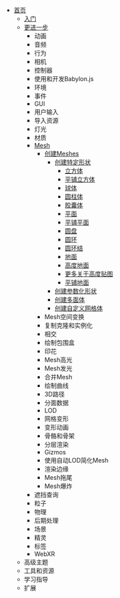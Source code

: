 * [首页](../../../../)
    * [入门](../../../../入门/)
    * [更进一步](../../../)
        * 动画
        * 音频
        * 行为
        * 相机
        * 控制器
        * 使用和开发Babylon.js
        * 环境
        * 事件
        * GUI
        * 用户输入
        * 导入资源
        * 灯光
        * 材质
        * [Mesh](../../)
            * [创建Meshes](../)
                * [创建特定形状](./)
                    * [立方体](./立方体)
                    * [平铺立方体](./平铺立方体)
                    * [球体](./球体)
                    * [圆柱体](./圆柱体)
                    * [胶囊体](./胶囊体)
                    * [平面](./平面)
                    * [平铺平面](./平铺平面)
                    * [圆盘](./圆盘)
                    * [圆环](./圆环)
                    * [圆环结](./圆环结)
                    * [地面](./地面)
                    * [高度地面](./高度地面)
                    * [更多关于高度贴图](./更多关于高度贴图)
                    * [平铺地面](./平铺地面)
                * [创建参数化形状](../创建参数化形状/)
                * [创建多面体](../创建多面体/)
                * [创建自定义网格体](../创建自定义网格体/)
            * Mesh空间变换
            * 复制克隆和实例化
            * 相交
            * 绘制包围盒
            * 印花
            * Mesh高光
            * Mesh发光
            * 合并Mesh
            * 绘制曲线
            * 3D路径
            * 分面数据
            * LOD
            * 网格变形
            * 变形动画
            * 骨骼和骨架
            * 分层渲染
            * Gizmos
            * 使用自动LOD简化Mesh
            * 渲染边缘
            * Mesh拖尾
            * Mesh爆炸
        * 遮挡查询
        * 粒子
        * 物理
        * 后期处理
        * 场景
        * 精灵
        * 标签
        * WebXR
    * 高级主题
    * 工具和资源
    * 学习指导
    * 扩展